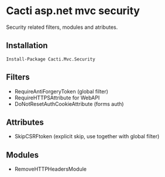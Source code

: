 Cacti asp.net mvc security
=============

Security related filters, modules and atributes.

Installation
------------

    Install-Package Cacti.Mvc.Security

Filters
-------
* RequireAntiForgeryToken (global filter)
* RequireHTTPSAttribute for WebAPI
* DoNotResetAuthCookieAttribute (forms auth)

Attributes
----------
* SkipCSRFtoken (explicit skip, use together with global filter)

Modules
-------
* RemoveHTTPHeadersModule

